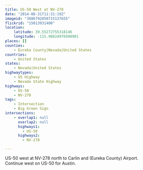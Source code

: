 ```yaml
---
title: US-50 West at NV-278
date: "2014-08-31T11:31:19Z"
imageid: "3886792050715137655"
flickrid: "15013931400"
location:
    latitude: 39.55272755318146
    longitude: -115.98824976998901
places: []
counties:
    - Eureka County|Nevada|United States
countries:
    - United States
states:
    - Nevada|United States
highwaytypes:
    - US Highway
    - Nevada State Highway
highways:
    - US-50
    - NV-278
tags:
    - Intersection
    - Big Green Sign
intersections:
    - overlap1: null
      overlap2: null
      highways1:
        - US-50
      highways2:
        - NV-278

---
```

US-50 west at NV-278 north to Carlin and (Eureka County) Airport.  Continue west on US-50 for Austin.